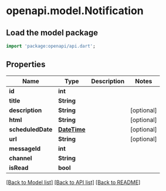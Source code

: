 # openapi.model.Notification

## Load the model package
```dart
import 'package:openapi/api.dart';
```

## Properties
Name | Type | Description | Notes
------------ | ------------- | ------------- | -------------
**id** | **int** |  | 
**title** | **String** |  | 
**description** | **String** |  | [optional] 
**html** | **String** |  | [optional] 
**scheduledDate** | [**DateTime**](DateTime.md) |  | [optional] 
**url** | **String** |  | [optional] 
**messageId** | **int** |  | 
**channel** | **String** |  | 
**isRead** | **bool** |  | 

[[Back to Model list]](../README.md#documentation-for-models) [[Back to API list]](../README.md#documentation-for-api-endpoints) [[Back to README]](../README.md)


